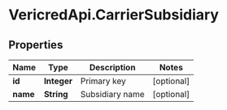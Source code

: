 # VericredApi.CarrierSubsidiary

## Properties
Name | Type | Description | Notes
------------ | ------------- | ------------- | -------------
**id** | **Integer** | Primary key | [optional] 
**name** | **String** | Subsidiary name | [optional] 


